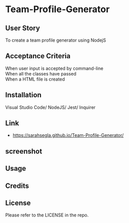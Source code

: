 # Team-Profile-Generator

## User Story
To create a team profile generator using NodejS 


## Acceptance Criteria
When user input is accepted by command-line\
When all the classes have passed\
When a HTML file is created



## Installation

Visual Studio Code/
NodeJS/
Jest/
Inquirer

## Link 
- https://sarahsegla.github.io/Team-Profile-Generator/


## screenshot



## Usage


## Credits



## License

Please refer to the LICENSE in the repo.
